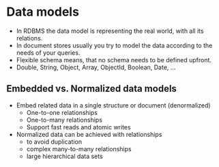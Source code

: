 # Data models

- In RDBMS the data model is representing the real world, with all its relations.
- In document stores usually you try to model the data according to the needs of your queries.
- Flexible schema means, that no schema needs to be defined upfront.
- Double, String, Object, Array, ObjectId, Boolean, Date, ...

## Embedded vs. Normalized data models

- Embed related data in a single structure or document (denormalized)
    - One-to-one relationships
    - One-to-many relationships
    - Support fast reads and atomic writes
- Normalized data can be achieved with relationships
    - to avoid duplication
    - complex many-to-many relationships
    - large hierarchical data sets
